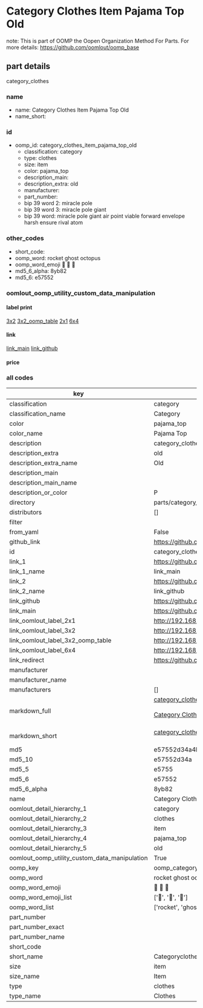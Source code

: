# Category Clothes Item Pajama Top Old  

note: This is part of OOMP the Oopen Organization Method For Parts. For more details: https://github.com/oomlout/oomp_base

##  part details
  



category_clothes



### name
* name: Category Clothes Item Pajama Top Old
* name_short: 
### id
* oomp_id: category_clothes_item_pajama_top_old
  * classification: category
  * type: clothes
  * size: item
  * color: pajama_top
  * description_main: 
  * description_extra: old
  * manufacturer: 
  * part_number: 
  * bip 39 word 2: miracle pole
  * bip 39 word 3: miracle pole giant
  * bip 39 word: miracle pole giant air point viable forward envelope harsh ensure rival atom

### other_codes
* short_code: 
* oomp_word: rocket ghost octopus
* oomp_word_emoji :rocket: :ghost: :octopus:
* md5_6_alpha: 8yb82
* md5_6: e57552






### oomlout_oomp_utility_custom_data_manipulation
#### label print
[3x2](http://192.168.1.245:1112/?label=oomp%208yb82)
[3x2_oomp_table](http://192.168.1.108:1112/?label=oomp%208yb82)
[2x1](http://192.168.1.242:1112/?label=oomp%208yb82)
[6x4](http://192.168.1.55:1112/?label=oomp%208yb82)    

#### link

[link_main](https://github.com/oomlout/oomlout_oomp_version_1_messy/tree/main/parts/category_clothes_item_pajama_top_old) [link_github](https://github.com/oomlout/oomlout_oomp_version_1_messy/tree/main/parts/category_clothes_item_pajama_top_old)                             

#### price







### all codes 
| key | value |  
| --- | --- |  
| classification | category |  
| classification_name | Category |  
| color | pajama_top |  
| color_name | Pajama Top |  
| description | category_clothes |  
| description_extra | old |  
| description_extra_name | Old |  
| description_main |  |  
| description_main_name |  |  
| description_or_color | P  |  
| directory | parts/category_clothes_item_pajama_top_old |  
| distributors | [] |  
| filter |  |  
| from_yaml | False |  
| github_link | https://github.com/oomlout/oomlout_oomp_part_src/tree/main/parts/category_clothes_item_pajama_top_old |  
| id | category_clothes_item_pajama_top_old |  
| link_1 | https://github.com/oomlout/oomlout_oomp_version_1_messy/tree/main/parts/category_clothes_item_pajama_top_old |  
| link_1_name | link_main |  
| link_2 | https://github.com/oomlout/oomlout_oomp_version_1_messy/tree/main/parts/category_clothes_item_pajama_top_old |  
| link_2_name | link_github |  
| link_github | https://github.com/oomlout/oomlout_oomp_version_1_messy/tree/main/parts/category_clothes_item_pajama_top_old |  
| link_main | https://github.com/oomlout/oomlout_oomp_version_1_messy/tree/main/parts/category_clothes_item_pajama_top_old |  
| link_oomlout_label_2x1 | http://192.168.1.242:1112/?label=oomp%208yb82 |  
| link_oomlout_label_3x2 | http://192.168.1.245:1112/?label=oomp%208yb82 |  
| link_oomlout_label_3x2_oomp_table | http://192.168.1.108:1112/?label=oomp%208yb82 |  
| link_oomlout_label_6x4 | http://192.168.1.55:1112/?label=oomp%208yb82 |  
| link_redirect | https://github.com/oomlout/oomlout_oomp_version_1_messy/tree/main/parts/category_clothes_item_pajama_top_old |  
| manufacturer |  |  
| manufacturer_name |  |  
| manufacturers | [] |  
| markdown_full | [category_clothes_item_pajama_top_old](none)<br>[](none)<br>[Category Clothes Item Pajama Top Old](none)<br><br> |  
| markdown_short | [category_clothes_item_pajama_top_old](none)<br><br> |  
| md5 | e57552d34a4bcb7bcd53a056c369e46b |  
| md5_10 | e57552d34a |  
| md5_5 | e5755 |  
| md5_6 | e57552 |  
| md5_6_alpha | 8yb82 |  
| name | Category Clothes Item Pajama Top Old |  
| oomlout_detail_hierarchy_1 | category |  
| oomlout_detail_hierarchy_2 | clothes |  
| oomlout_detail_hierarchy_3 | item |  
| oomlout_detail_hierarchy_4 | pajama_top |  
| oomlout_detail_hierarchy_5 | old |  
| oomlout_oomp_utility_custom_data_manipulation | True |  
| oomp_key | oomp_category_clothes_item_pajama_top_old |  
| oomp_word | rocket ghost octopus |  
| oomp_word_emoji | :rocket: :ghost: :octopus: |  
| oomp_word_emoji_list | [':rocket:', ':ghost:', ':octopus:'] |  
| oomp_word_list | ['rocket', 'ghost', 'octopus'] |  
| part_number |  |  
| part_number_exact |  |  
| part_number_name |  |  
| short_code |  |  
| short_name | Categoryclothes |  
| size | item |  
| size_name | Item |  
| type | clothes |  
| type_name | Clothes |  
